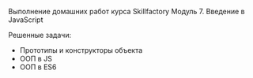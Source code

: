 Выполнение домашних работ курса Skillfactory Модуль 7. Введение в JavaScript

Решенные задачи:
- Прототипы и конструкторы объекта
- ООП в JS
- ООП в ES6
